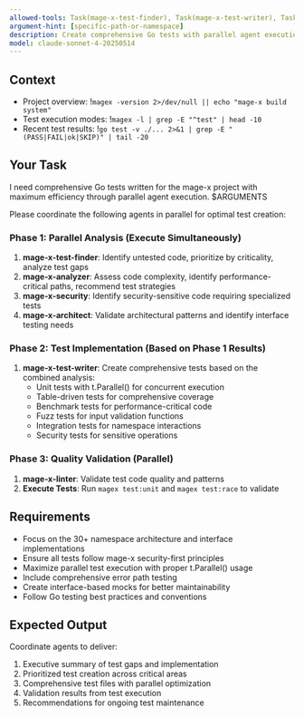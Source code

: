 ```yaml
---
allowed-tools: Task(mage-x-test-finder), Task(mage-x-test-writer), Task(mage-x-analyzer), Task(mage-x-security), Task(mage-x-linter), Task(mage-x-architect), Bash(magex test:*), Bash(go test:*), Read, Write, MultiEdit, Grep, Glob, LS
argument-hint: [specific-path-or-namespace]
description: Create comprehensive Go tests with parallel agent execution
model: claude-sonnet-4-20250514
---
```


## Context
- Project overview: !`magex -version 2>/dev/null || echo "mage-x build system"`
- Test execution modes: !`magex -l | grep -E "^test" | head -10`
- Recent test results: !`go test -v ./... 2>&1 | grep -E "(PASS|FAIL|ok|SKIP)" | tail -20`

## Your Task

I need comprehensive Go tests written for the mage-x project with maximum efficiency through parallel agent execution. $ARGUMENTS

Please coordinate the following agents in parallel for optimal test creation:

### Phase 1: Parallel Analysis (Execute Simultaneously)
1. **mage-x-test-finder**: Identify untested code, prioritize by criticality, analyze test gaps
2. **mage-x-analyzer**: Assess code complexity, identify performance-critical paths, recommend test strategies
3. **mage-x-security**: Identify security-sensitive code requiring specialized tests
4. **mage-x-architect**: Validate architectural patterns and identify interface testing needs

### Phase 2: Test Implementation (Based on Phase 1 Results)
1. **mage-x-test-writer**: Create comprehensive tests based on the combined analysis:
   - Unit tests with t.Parallel() for concurrent execution
   - Table-driven tests for comprehensive coverage
   - Benchmark tests for performance-critical code
   - Fuzz tests for input validation functions
   - Integration tests for namespace interactions
   - Security tests for sensitive operations

### Phase 3: Quality Validation (Parallel)
1. **mage-x-linter**: Validate test code quality and patterns
2. **Execute Tests**: Run `magex test:unit` and `magex test:race` to validate

## Requirements
- Focus on the 30+ namespace architecture and interface implementations
- Ensure all tests follow mage-x security-first principles
- Maximize parallel test execution with proper t.Parallel() usage
- Include comprehensive error path testing
- Create interface-based mocks for better maintainability
- Follow Go testing best practices and conventions

## Expected Output
Coordinate agents to deliver:
1. Executive summary of test gaps and implementation
2. Prioritized test creation across critical areas
3. Comprehensive test files with parallel optimization
4. Validation results from test execution
5. Recommendations for ongoing test maintenance
